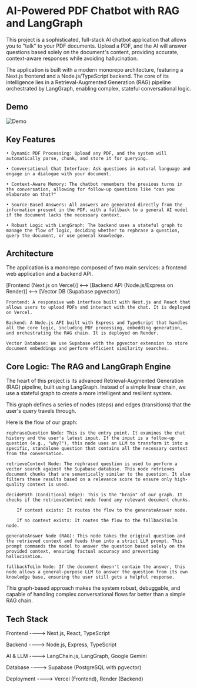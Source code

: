 # AI-Powered PDF Chatbot with RAG and LangGraph

This project is a sophisticated, full-stack AI chatbot application that allows you to "talk" to your PDF documents. Upload a PDF, and the AI will answer questions based solely on the document's content, providing accurate, context-aware responses while avoiding hallucination.

The application is built with a modern monorepo architecture, featuring a Next.js frontend and a Node.js/TypeScript backend. The core of its intelligence lies in a Retrieval-Augmented Generation (RAG) pipeline orchestrated by LangGraph, enabling complex, stateful conversational logic.


## Demo

![Demo](https://live.staticflickr.com/65535/54758000776_97f89da47c_b.jpg)

## Key Features

    • Dynamic PDF Processing: Upload any PDF, and the system will automatically parse, chunk, and store it for querying.

    • Conversational Chat Interface: Ask questions in natural language and engage in a dialogue with your document.

    • Context-Aware Memory: The chatbot remembers the previous turns in the conversation, allowing for follow-up questions like "can you elaborate on that?"

    • Source-Based Answers: All answers are generated directly from the information present in the PDF, with a fallback to a general AI model if the document lacks the necessary context.

    • Robust Logic with LangGraph: The backend uses a stateful graph to manage the flow of logic, deciding whether to rephrase a question, query the document, or use general knowledge.

## Architecture

The application is a monorepo composed of two main services: a frontend web application and a backend API.

[Frontend (Next.js on Vercel)] <--> [Backend API (Node.js/Express on Render)] <--> [Vector DB (Supabase pgvector)]

    Frontend: A responsive web interface built with Next.js and React that allows users to upload PDFs and interact with the chat. It is deployed on Vercel.

    Backend: A Node.js API built with Express and TypeScript that handles all the core logic, including PDF processing, embedding generation, and orchestrating the RAG chain. It is deployed on Render.

    Vector Database: We use Supabase with the pgvector extension to store document embeddings and perform efficient similarity searches.

## Core Logic: The RAG and LangGraph Engine

The heart of this project is its advanced Retrieval-Augmented Generation (RAG) pipeline, built using LangGraph. Instead of a simple linear chain, we use a stateful graph to create a more intelligent and resilient system.

This graph defines a series of nodes (steps) and edges (transitions) that the user's query travels through.

Here is the flow of our graph:

    rephraseQuestion Node: This is the entry point. It examines the chat history and the user's latest input. If the input is a follow-up question (e.g., "why?"), this node uses an LLM to transform it into a specific, standalone question that contains all the necessary context from the conversation.

    retrieveContext Node: The rephrased question is used to perform a vector search against the Supabase database. This node retrieves document chunks that are semantically similar to the question. It also filters these results based on a relevance score to ensure only high-quality context is used.

    decidePath (Conditional Edge): This is the "brain" of our graph. It checks if the retrieveContext node found any relevant document chunks.

        If context exists: It routes the flow to the generateAnswer node.

        If no context exists: It routes the flow to the fallbackToLlm node.

    generateAnswer Node (RAG): This node takes the original question and the retrieved context and feeds them into a strict LLM prompt. This prompt commands the model to answer the question based solely on the provided context, ensuring factual accuracy and preventing hallucination.

    fallbackToLlm Node: If the document doesn't contain the answer, this node allows a general-purpose LLM to answer the question from its own knowledge base, ensuring the user still gets a helpful response.

This graph-based approach makes the system robust, debuggable, and capable of handling complex conversational flows far better than a simple RAG chain.


## Tech Stack

Frontend  ---->  Next.js, React, TypeScript

Backend  ---->  Node.js, Express, TypeScript

AI & LLM  ---->  LangChain.js, LangGraph, Google Gemini

Database  ---->  Supabase (PostgreSQL with pgvector)

Deployment  ---->  Vercel (Frontend), Render (Backend)

